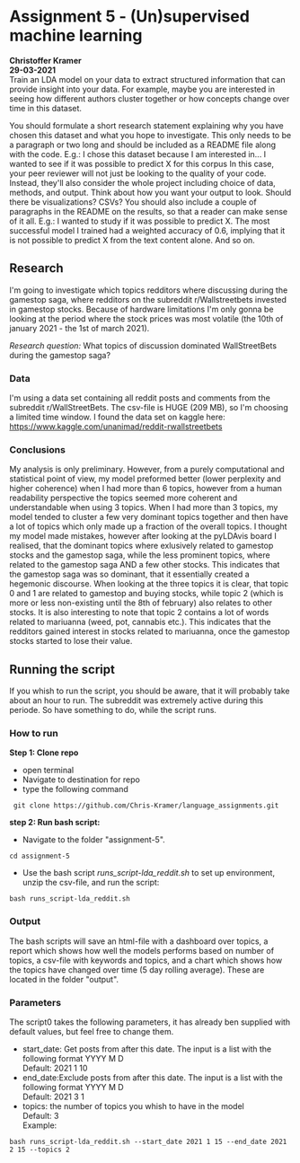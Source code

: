 # Assignment 5 - (Un)supervised machine learning
**Christoffer Kramer**  
**29-03-2021**  
Train an LDA model on your data to extract structured information that can provide insight into your data. For example, maybe you are interested in seeing how different authors cluster together or how concepts change over time in this dataset.  

You should formulate a short research statement explaining why you have chosen this dataset and what you hope to investigate. This only needs to be a paragraph or two long and should be included as a README file along with the code. E.g.: I chose this dataset because I am interested in... I wanted to see if it was possible to predict X for this corpus
In this case, your peer reviewer will not just be looking to the quality of your code. Instead, they'll also consider the whole project including choice of data, methods, and output. Think about how you want your output to look. Should there be visualizations? CSVs?
You should also include a couple of paragraphs in the README on the results, so that a reader can make sense of it all. E.g.: I wanted to study if it was possible to predict X. The most successful model I trained had a weighted accuracy of 0.6, implying that it is not possible to predict X from the text content alone. And so on.  

## Research
I'm going to investigate which topics redditors where discussing during the gamestop saga, where redditors on the subreddit r/Wallstreetbets invested in gamestop stocks. Because of hardware limitations I'm only gonna be looking at the period where the stock prices was most volatile (the 10th of january 2021 - the 1st of march 2021).

_Research question:_ What topics of discussion dominated WallStreetBets during the gamestop saga? 

### Data
I'm using a data set containing all reddit posts and comments from the subreddit r/WallStreetBets. The csv-file is HUGE (209 MB), so I'm choosing a limited time window. 
I found the data set on kaggle here: https://www.kaggle.com/unanimad/reddit-rwallstreetbets

### Conclusions
My analysis is only preliminary. However, from a purely computational and statistical point of view, my model preformed better (lower perplexity and higher coherence) when I had more than 6 topics, however from a human readability perspective the topics seemed more coherent and understandable when using 3 topics. When I had more than 3 topics, my model tended to cluster a few very dominant topics together and then have a lot of topics which only made up a fraction of the overall topics. 
I thought my model made mistakes, however after looking at the pyLDAvis board I realised, that the dominant topics where exlusively related to gamestop stocks and the gamestop saga, while the less prominent topics, where related to the gamestop saga AND a few other stocks. This indicates that the gamestop saga was so dominant, that it essentially created a hegemonic discourse.
When looking at the three topics it is clear, that topic 0 and 1 are related to gamestop and buying stocks, while topic 2 (which is more or less non-existing until the 8th of february) also relates to other stocks. It is also interesting to note that topic 2 contains a lot of words related to mariuanna (weed, pot, cannabis etc.). This indicates that the redditors gained interest in stocks related to mariuanna, once the gamestop stocks started to lose their value. 

## Running the script
If you whish to run the script, you should be aware, that it will probably take about an hour to run. The subreddit was extremely active during this periode. So have something to do, while the script runs. 

### How to run  
**Step 1: Clone repo**  
- open terminal  
- Navigate to destination for repo  
- type the following command  
```console
 git clone https://github.com/Chris-Kramer/language_assignments.git
```  
**step 2: Run bash script:**  
- Navigate to the folder "assignment-5".  
```console
cd assignment-5
```  
- Use the bash script _runs_script-lda_reddit.sh_ to set up environment, unzip the csv-file, and run the script:  
```console
bash runs_script-lda_reddit.sh
```  
### Output
The bash scripts will save an html-file with a dashboard over topics, a report which shows how well the models performs based on number of topics, a csv-file with keywords and topics, and a chart which shows how the topics have changed over time (5 day rolling average). These are located in the folder "output".

### Parameters
The script0 takes the following parameters, it has already ben supplied with default values, but feel free to change them.
- start_date: Get posts from after this date. The input is a list with the following format YYYY M D  
Default: 2021 1 10  
- end_date:Exclude posts from after this date. The input is a list with the following format YYYY M D  
Default: 2021 3 1  
- topics: the number of topics you whish to have in the model  
Default: 3  
Example:  
```console
bash runs_script-lda_reddit.sh --start_date 2021 1 15 --end_date 2021 2 15 --topics 2
